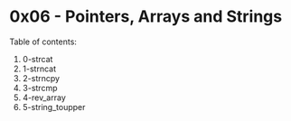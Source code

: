 # 0x06 - Pointers, Arrays and Strings
Table of contents:
1. 0-strcat
2. 1-strncat
3. 2-strncpy
4. 3-strcmp
5. 4-rev_array
6. 5-string_toupper


